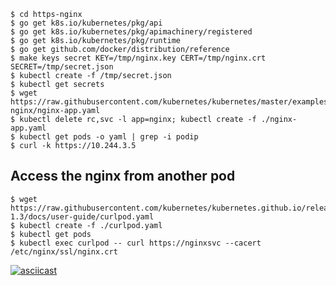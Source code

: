 
```
$ cd https-nginx
$ go get k8s.io/kubernetes/pkg/api
$ go get k8s.io/kubernetes/pkg/apimachinery/registered
$ go get k8s.io/kubernetes/pkg/runtime
$ go get github.com/docker/distribution/reference
$ make keys secret KEY=/tmp/nginx.key CERT=/tmp/nginx.crt SECRET=/tmp/secret.json
$ kubectl create -f /tmp/secret.json
$ kubectl get secrets
$ wget https://raw.githubusercontent.com/kubernetes/kubernetes/master/examples/https-nginx/nginx-app.yaml
$ kubectl delete rc,svc -l app=nginx; kubectl create -f ./nginx-app.yaml
$ kubectl get pods -o yaml | grep -i podip
$ curl -k https://10.244.3.5 
```

## Access the nginx from another pod
```
$ wget https://raw.githubusercontent.com/kubernetes/kubernetes.github.io/release-1.3/docs/user-guide/curlpod.yaml
$ kubectl create -f ./curlpod.yaml
$ kubectl get pods
$ kubectl exec curlpod -- curl https://nginxsvc --cacert /etc/nginx/ssl/nginx.crt
```

[![asciicast](https://asciinema.org/a/abj69x3ls655hedqrq19pb2c9.png)](https://asciinema.org/a/abj69x3ls655hedqrq19pb2c9)

